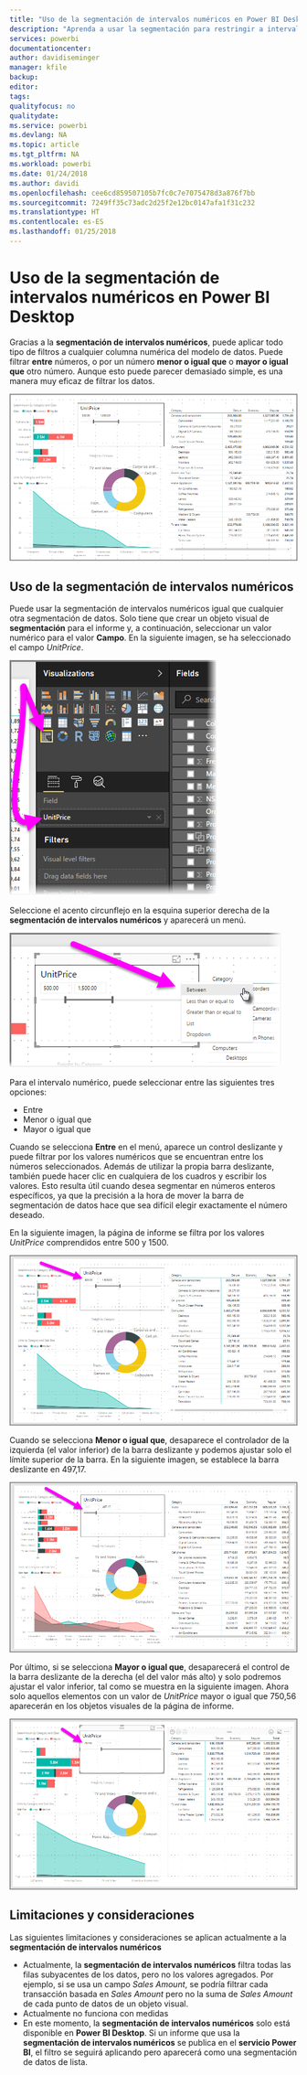 ```yaml
---
title: "Uso de la segmentación de intervalos numéricos en Power BI Desktop"
description: "Aprenda a usar la segmentación para restringir a intervalos numéricos en Power BI Desktop"
services: powerbi
documentationcenter: 
author: davidiseminger
manager: kfile
backup: 
editor: 
tags: 
qualityfocus: no
qualitydate: 
ms.service: powerbi
ms.devlang: NA
ms.topic: article
ms.tgt_pltfrm: NA
ms.workload: powerbi
ms.date: 01/24/2018
ms.author: davidi
ms.openlocfilehash: cee6cd859507105b7fc0c7e7075478d3a876f7bb
ms.sourcegitcommit: 7249ff35c73adc2d25f2e12bc0147afa1f31c232
ms.translationtype: HT
ms.contentlocale: es-ES
ms.lasthandoff: 01/25/2018
---
```

# <a name="use-the-numeric-range-slicer-in-power-bi-desktop"></a>Uso de la segmentación de intervalos numéricos en Power BI Desktop
Gracias a la **segmentación de intervalos numéricos**, puede aplicar todo tipo de filtros a cualquier columna numérica del modelo de datos. Puede filtrar **entre** números, o por un número **menor o igual que** o **mayor o igual que** otro número. Aunque esto puede parecer demasiado simple, es una manera muy eficaz de filtrar los datos.

![](media/desktop-slicer-numeric-range/slicer-numeric-range_2.png)

## <a name="using-the-numeric-range-slicer"></a>Uso de la segmentación de intervalos numéricos
Puede usar la segmentación de intervalos numéricos igual que cualquier otra segmentación de datos. Solo tiene que crear un objeto visual de **segmentación** para el informe y, a continuación, seleccionar un valor numérico para el valor **Campo**. En la siguiente imagen, se ha seleccionado el campo *UnitPrice*.

![](media/desktop-slicer-numeric-range/slicer-numeric-range_3.png)

Seleccione el acento circunflejo en la esquina superior derecha de la **segmentación de intervalos numéricos** y aparecerá un menú.

![](media/desktop-slicer-numeric-range/slicer-numeric-range_4.png)

Para el intervalo numérico, puede seleccionar entre las siguientes tres opciones:

* Entre
* Menor o igual que
* Mayor o igual que

Cuando se selecciona **Entre** en el menú, aparece un control deslizante y puede filtrar por los valores numéricos que se encuentran entre los números seleccionados. Además de utilizar la propia barra deslizante, también puede hacer clic en cualquiera de los cuadros y escribir los valores. Esto resulta útil cuando desea segmentar en números enteros específicos, ya que la precisión a la hora de mover la barra de segmentación de datos hace que sea difícil elegir exactamente el número deseado.

En la siguiente imagen, la página de informe se filtra por los valores *UnitPrice* comprendidos entre 500 y 1500.

![](media/desktop-slicer-numeric-range/slicer-numeric-range_5.png)

Cuando se selecciona **Menor o igual que**, desaparece el controlador de la izquierda (el valor inferior) de la barra deslizante y podemos ajustar solo el límite superior de la barra. En la siguiente imagen, se establece la barra deslizante en 497,17.

![](media/desktop-slicer-numeric-range/slicer-numeric-range_6.png)

Por último, si se selecciona **Mayor o igual que**, desaparecerá el control de la barra deslizante de la derecha (el del valor más alto) y solo podremos ajustar el valor inferior, tal como se muestra en la siguiente imagen. Ahora solo aquellos elementos con un valor de *UnitPrice* mayor o igual que 750,56 aparecerán en los objetos visuales de la página de informe.

![](media/desktop-slicer-numeric-range/slicer-numeric-range_7.png)

## <a name="limitations-and-considerations"></a>Limitaciones y consideraciones
Las siguientes limitaciones y consideraciones se aplican actualmente a la **segmentación de intervalos numéricos**

* Actualmente, la **segmentación de intervalos numéricos** filtra todas las filas subyacentes de los datos, pero no los valores agregados. Por ejemplo, si se usa un campo *Sales Amount*, se podría filtrar cada transacción basada en *Sales Amount* pero no la suma de *Sales Amount* de cada punto de datos de un objeto visual.
* Actualmente no funciona con medidas
* En este momento, la **segmentación de intervalos numéricos** solo está disponible en **Power BI Desktop**. Si un informe que usa la **segmentación de intervalos numéricos** se publica en el **servicio Power BI**, el filtro se seguirá aplicando pero aparecerá como una segmentación de datos de lista.

